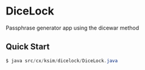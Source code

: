 # DiceLock

Passphrase generator app using the dicewar method

## Quick Start

```java
$ java src/cx/ksim/dicelock/DiceLock.java
```

